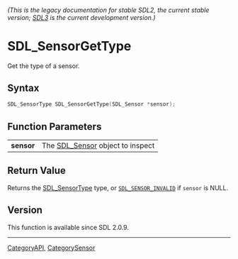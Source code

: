 ###### (This is the legacy documentation for stable SDL2, the current stable version; [SDL3](https://wiki.libsdl.org/SDL3/) is the current development version.)
# SDL_SensorGetType

Get the type of a sensor.

## Syntax

```c
SDL_SensorType SDL_SensorGetType(SDL_Sensor *sensor);

```

## Function Parameters

|                |                                                |
| -------------- | ---------------------------------------------- |
| **sensor**     | The [SDL_Sensor](SDL_Sensor) object to inspect |

## Return Value

Returns the [SDL_SensorType](SDL_SensorType) type, or
[`SDL_SENSOR_INVALID`](SDL_SENSOR_INVALID) if `sensor` is NULL.

## Version

This function is available since SDL 2.0.9.

----
[CategoryAPI](CategoryAPI), [CategorySensor](CategorySensor)

